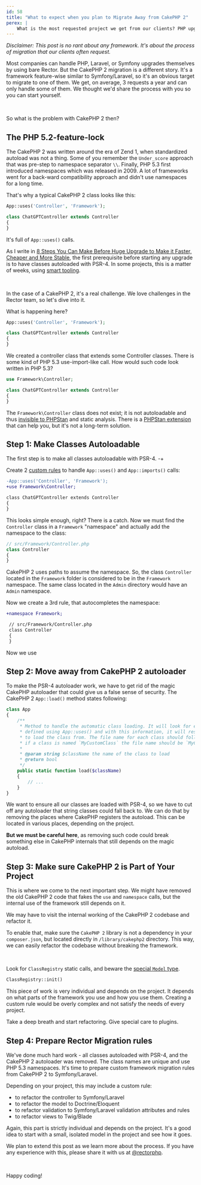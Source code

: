```yaml
---
id: 58
title: "What to expect when you plan to Migrate Away from CakePHP 2"
perex: |
    What is the most requested project we get from our clients? PHP upgrade, Symfony upgrade, framework switch... yes, these belong to the most common ones. But one of the requests is far beyond the most requested one. From CakePHP 2 to Symfony/Laravel.
---
```


*Disclaimer: This post is no rant about any framework. It's about the process of migration that our clients often request.*

Most companies can handle PHP, Laravel, or Symfony upgrades themselves by using bare Rector. But the CakePHP 2 migration is a different story. It's a framework feature-wise similar to Symfony/Laravel, so it's an obvious target to migrate to one of them. We get, on average, 3 requests a year and can only handle some of them. We thought we'd share the process with you so you can start yourself.

<br>

So what is the problem with CakePHP 2 then?

## The PHP 5.2-feature-lock

The CakePHP 2 was written around the era of Zend 1, when standardized autoload was not a thing. Some of you remember the `Under_score` approach that was pre-step to namespace separator `\\`. Finally, PHP 5.3 first introduced namespaces which was released in 2009. A lot of frameworks went for a back-ward compatibility approach and didn't use namespaces for a long time.

That's why a typical CakePHP 2 class looks like this:

```php
App::uses('Controller', 'Framework');

class ChatGPTController extends Controller
{
}
```

It's full of `App::uses()` calls.

As I write in [8 Steps You Can Make Before Huge Upgrade to Make it Faster, Cheaper and More Stable](https://tomasvotruba.com/blog/2019/12/16/8-steps-you-can-make-before-huge-upgrade-to-make-it-faster-cheaper-and-more-stable/), the first prerequisite before starting any upgrade is to have classes autoloaded with PSR-4. In some projects, this is a matter of weeks, using [smart tooling](https://github.com/symplify/easy-ci).

<br>

In the case of a CakePHP 2, it's a real challenge. We love challenges in the Rector team, so let's dive into it.

What is happening here?

```php
App::uses('Controller', 'Framework');

class ChatGPTController extends Controller
{
}
```

We created a controller class that extends some Controller classes. There is some kind of PHP 5.3 use-import-like call. How would such code look written in PHP 5.3?

```php
use Framework\Controller;

class ChatGPTController extends Controller
{
}
```

The `Framework\Controller` class does not exist; it is not autoloadable and thus [invisible to PHPStan](https://github.com/phpstan/phpstan/discussions/5257) and static analysis. There is a [PHPStan extension](https://github.com/sidz/phpstan-cakephp2) that can help you, but it's not a long-term solution.

## Step 1: Make Classes Autoloadable

The first step is to make all classes autoloadable with PSR-4. -+

Create 2 [custom rules](https://getrector.com/documentation/custom-rule) to handle `App::uses()` and `App::imports()` calls:

```diff
-App::uses('Controller', 'Framework');
+use Framework\Controller;

class ChatGPTController extends Controller
{
}
```

This looks simple enough, right? There is a catch. Now we must find the `Controller` class in a `Framework` "namespace" and actually add the namespace to the class:

```php
// src/Framework/Controller.php
class Controller
{
}
```

CakePHP 2 uses paths to assume the namespace. So, the class `Controller` located in the `Framework` folder is considered to be in the `Framework` namespace. The same class located in the `Admin` directory would have an `Admin` namespace.

Now we create a 3rd rule, that autocompletes the namespace:

```diff
+namespace Framework;

 // src/Framework/Controller.php
 class Controller
 {
 }
```

Now we use


## Step 2: Move away from CakePHP 2 autoloader

To make the PSR-4 autoloader work, we have to get rid of the magic CakePHP autoloader that could give us a false sense of security. The  CakePHP 2 `App::load()` method states following:

```php
class App
{
    /**
     * Method to handle the automatic class loading. It will look for each class' package
     * defined using App::uses() and with this information, it will resolve the package name to a full path
     * to load the class from. The file name for each class should follow the class name. For instance,
     * if a class is named `MyCustomClass` the file name should be `MyCustomClass.php`
     *
     * @param string $className the name of the class to load
     * @return bool
     */
    public static function load($className)
    {
        // ...
    }
}
```

We want to ensure all our classes are loaded with PSR-4, so we have to cut off any autoloader that string classes could fall back to. We can do that by removing the places where CakePHP registers the autoload. This can be located in various places, depending on the project.

**But we must be careful here**, as removing such code could break something else in CakePHP internals that still depends on the magic autoload.

## Step 3: Make sure CakePHP 2 is Part of Your Project

This is where we come to the next important step. We might have removed the old CakePHP 2 code that fakes the `use` and `namespace` calls, but the internal use of the framework still depends on it.

We may have to visit the internal working of the CakePHP 2 codebase and refactor it.

To enable that, make sure the `CakePHP 2` library is not a dependency in your `composer.json`, but located directly in `/library/cakephp2` directory. This way, we can easily refactor the codebase without breaking the framework.

<br>

Look for `ClassRegistry` static calls, and beware the [special `Model` type](https://github.com/sidz/phpstan-cakephp2/blob/fa4edd9fc56b81a28576342b753316b2431a8253/src/ClassRegistryInitExtension.php#L61-L67).

```php
ClassRegistry::init()
```

This piece of work is very individual and depends on the project. It depends on what parts of the framework you use and how you use them. Creating a custom rule would be overly complex and not satisfy the needs of every project.

Take a deep breath and start refactoring. Give special care to plugins.

## Step 4: Prepare Rector Migration rules

We've done much hard work - all classes autoloaded with PSR-4, and the CakePHP 2 autoloader was removed. The class names are unique and use PHP 5.3 namespaces. It's time to prepare custom framework migration rules from CakePHP 2 to Symfony/Laravel.

Depending on your project, this may include a custom rule:

* to refactor the controller to Symfony/Laravel
* to refactor the model to Doctrine/Eloquent
* to refactor validation to Symfony/Laravel validation attributes and rules
* to refactor views to Twig/Blade

Again, this part is strictly individual and depends on the project. It's a good idea to start with a small, isolated model in the project and see how it goes.

We plan to extend this post as we learn more about the process. If you have any experience with this, please share it with us at [@rectorphp](https://twitter.com/rectorphp).

<br>

Happy coding!
